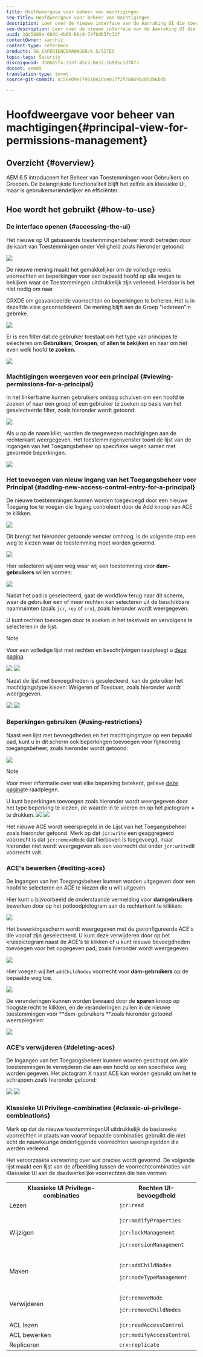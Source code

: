 ```yaml
---
title: Hoofdweergave voor beheer van machtigingen
seo-title: Hoofdweergave voor beheer van machtigingen
description: Leer over de nieuwe interface van de Aanraking UI die toestemmingenbeheer vergemakkelijkt.
seo-description: Leer over de nieuwe interface van de Aanraking UI die toestemmingenbeheer vergemakkelijkt.
uuid: 16c5889a-60dd-4b66-bbc4-74fbdb5fc32f
contentOwner: sarchiz
content-type: reference
products: SG_EXPERIENCEMANAGER/6.5/SITES
topic-tags: Security
discoiquuid: db8665fa-353f-45c2-8e37-169d5c1df873
docset: aem65
translation-type: tm+mt
source-git-commit: a156e09e77951041dce017f2f78069bc050b6bdb

---
```



# Hoofdweergave voor beheer van machtigingen{#principal-view-for-permissions-management}

## Overzicht {#overview}

AEM 6.5 introduceert het Beheer van Toestemmingen voor Gebruikers en Groepen. De belangrijkste functionaliteit blijft het zelfde als klassieke UI, maar is gebruikersvriendelijker en efficiënter.

## Hoe wordt het gebruikt {#how-to-use}

### De interface openen {#accessing-the-ui}

Het nieuwe op UI gebaseerde toestemmingenbeheer wordt betreden door de kaart van Toestemmingen onder Veiligheid zoals hieronder getoond:

![](assets/screen_shot_2019-03-17at63333pm.png)

De nieuwe mening maakt het gemakkelijker om de volledige reeks voorrechten en beperkingen voor een bepaald hoofd op alle wegen te bekijken waar de Toestemmingen uitdrukkelijk zijn verleend. Hierdoor is het niet nodig om naar

CRXDE om geavanceerde voorrechten en beperkingen te beheren. Het is in dezelfde visie geconsolideerd. De mening blijft aan de Groep &quot;iedereen&quot;in gebreke.

![](assets/unu-1.png)

Er is een filter dat de gebruiker toestaat om het type van principes te selecteren om **Gebruikers**, **Groepen**, of **allen te bekijken** en naar om het even welk hoofd **te zoeken.**

![](assets/image2019-3-20_23-52-51.png)

### Machtigingen weergeven voor een principal {#viewing-permissions-for-a-principal}

In het linkerframe kunnen gebruikers omlaag schuiven om een hoofd te zoeken of naar een groep of een gebruiker te zoeken op basis van het geselecteerde filter, zoals hieronder wordt getoond:

![](assets/doi-1.png)

Als u op de naam klikt, worden de toegewezen machtigingen aan de rechterkant weergegeven. Het toestemmingenvenster toont de lijst van de Ingangen van het Toegangsbeheer op specifieke wegen samen met gevormde beperkingen.

![](assets/trei-1.png)

### Het toevoegen van nieuw Ingang van het Toegangsbeheer voor Principal {#adding-new-access-control-entry-for-a-principal}

De nieuwe toestemmingen kunnen worden toegevoegd door een nieuwe Toegang toe te voegen die Ingang controleert door de Add knoop van ACE te klikken.

![](assets/patru.png)

Dit brengt het hieronder getoonde venster omhoog, is de volgende stap een weg te kiezen waar de toestemming moet worden gevormd.

![](assets/cinci-1.png)

Hier selecteren wij een weg waar wij een toestemming voor **dam-gebruikers** willen vormen:

![](assets/sase-1.png)

Nadat het pad is geselecteerd, gaat de workflow terug naar dit scherm, waar de gebruiker een of meer rechten kan selecteren uit de beschikbare naamruimten (zoals `jcr`, `rep` of `crx`), zoals hieronder wordt weergegeven.

U kunt rechten toevoegen door te zoeken in het tekstveld en vervolgens te selecteren in de lijst.

>[!NOTE]
>
>Voor een volledige lijst met rechten en beschrijvingen raadpleegt u [deze pagina](/help/sites-administering/user-group-ac-admin.md#access-right-management).

![](assets/image2019-3-21_0-5-47.png) ![](assets/image2019-3-21_0-6-53.png)

Nadat de lijst met bevoegdheden is geselecteerd, kan de gebruiker het machtigingstype kiezen: Weigeren of Toestaan, zoals hieronder wordt weergegeven.

![](assets/screen_shot_2019-03-17at63938pm.png) ![](assets/screen_shot_2019-03-17at63947pm.png)

### Beperkingen gebruiken {#using-restrictions}

Naast een lijst met bevoegdheden en het machtigingstype op een bepaald pad, kunt u in dit scherm ook beperkingen toevoegen voor fijnkorrelig toegangsbeheer, zoals hieronder wordt getoond:

![](assets/image2019-3-21_1-4-14.png)

>[!NOTE]
>
>Voor meer informatie over wat elke beperking betekent, gelieve [deze pagina](/help/sites-administering/user-group-ac-admin.md#restrictions)te raadplegen.

U kunt beperkingen toevoegen zoals hieronder wordt weergegeven door het type beperking te kiezen, de waarde in te voeren en op het pictogram **+** te drukken. ![](assets/sapte-1.png) ![](assets/opt-1.png)

Het nieuwe ACE wordt weerspiegeld in de Lijst van het Toegangsbeheer zoals hieronder getoond. Merk op dat `jcr:write` een geaggregeerd voorrecht is dat `jcr:removeNode` dat hierboven is toegevoegd, maar hieronder niet wordt weergegeven als een voorrecht dat onder `jcr:write`dit voorrecht valt.

### ACE&#39;s bewerken {#editing-aces}

De Ingangen van het Toegangsbeheer kunnen worden uitgegeven door een hoofd te selecteren en ACE te kiezen die u wilt uitgeven.

Hier kunt u bijvoorbeeld de onderstaande vermelding voor **damgebruikers** bewerken door op het potloodpictogram aan de rechterkant te klikken:

![](assets/image2019-3-21_0-35-39.png)

Het bewerkingsscherm wordt weergegeven met de geconfigureerde ACE&#39;s die vooraf zijn geselecteerd. U kunt deze verwijderen door op het kruispictogram naast de ACE&#39;s te klikken of u kunt nieuwe bevoegdheden toevoegen voor het opgegeven pad, zoals hieronder wordt weergegeven.

![](assets/noua-1.png)

Hier voegen wij het `addChildNodes` voorrecht voor **dam-gebruikers** op de bepaalde weg toe.

![](assets/image2019-3-21_0-45-35.png)

De veranderingen kunnen worden bewaard door de **sparen** knoop op hoogste recht te klikken, en de veranderingen zullen in de nieuwe toestemmingen voor **dam-gebruikers **zoals hieronder getoond weerspiegelen:

![](assets/zece-1.png)

### ACE&#39;s verwijderen {#deleting-aces}

De Ingangen van het Toegangsbeheer kunnen worden geschrapt om alle toestemmingen te verwijderen die aan een hoofd op een specifieke weg worden gegeven. Het pictogram X naast ACE kan worden gebruikt om het te schrappen zoals hieronder getoond:

![](assets/image2019-3-21_0-53-19.png) ![](assets/unspe.png)

### Klassieke UI Privilege-combinaties {#classic-ui-privilege-combinations}

Merk op dat de nieuwe toestemmingenUI uitdrukkelijk de basisreeks voorrechten in plaats van vooraf bepaalde combinaties gebruikt die niet echt de nauwkeurige onderliggende voorrechten weerspiegelden die werden verleend.

Het veroorzaakte verwarring over wat precies wordt gevormd. De volgende lijst maakt een lijst van de afbeelding tussen de voorrechtcombinaties van Klassieke UI aan de daadwerkelijke voorrechten die hen vormen:

<table>
 <tbody>
  <tr>
   <th>Klassieke UI Privilege-combinaties</th>
   <th>Rechten UI-bevoegdheid</th>
  </tr>
  <tr>
   <td>Lezen</td>
   <td><code>jcr:read</code></td>
  </tr>
  <tr>
   <td>Wijzigen</td>
   <td><p><code>jcr:modifyProperties</code></p> <p><code>jcr:lockManagement</code></p> <p><code>jcr:versionManagement</code></p> </td>
  </tr>
  <tr>
   <td>Maken</td>
   <td><p><code>jcr:addChildNodes</code></p> <p><code>jcr:nodeTypeManagement</code></p> </td>
  </tr>
  <tr>
   <td>Verwijderen</td>
   <td><p><code>jcr:removeNode</code></p> <p><code>jcr:removeChildNodes</code></p> </td>
  </tr>
  <tr>
   <td>ACL lezen</td>
   <td><code>jcr:readAccessControl</code></td>
  </tr>
  <tr>
   <td>ACL bewerken</td>
   <td><code>jcr:modifyAccessControl</code></td>
  </tr>
  <tr>
   <td>Repliceren</td>
   <td><code>crx:replicate</code></td>
  </tr>
 </tbody>
</table>

